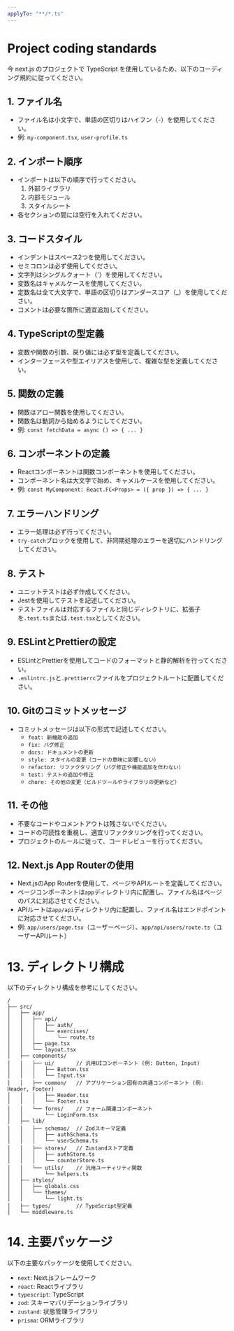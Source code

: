 ```yaml
---
applyTo: "**/*.ts"
---
```

# Project coding standards

今 next.js のプロジェクトで TypeScript を使用しているため、以下のコーディング規約に従ってください。
## 1. ファイル名
- ファイル名は小文字で、単語の区切りはハイフン（-）を使用してください。
- 例: `my-component.tsx`, `user-profile.ts`
## 2. インポート順序
- インポートは以下の順序で行ってください。
  1. 外部ライブラリ
  2. 内部モジュール
  3. スタイルシート
- 各セクションの間には空行を入れてください。
## 3. コードスタイル
- インデントはスペース2つを使用してください。
- セミコロンは必ず使用してください。
- 文字列はシングルクォート（'）を使用してください。
- 変数名はキャメルケースを使用してください。
- 定数名は全て大文字で、単語の区切りはアンダースコア（_）を使用してください。
- コメントは必要な箇所に適宜追加してください。
## 4. TypeScriptの型定義
- 変数や関数の引数、戻り値には必ず型を定義してください。
- インターフェースや型エイリアスを使用して、複雑な型を定義してください。
## 5. 関数の定義
- 関数はアロー関数を使用してください。
- 関数名は動詞から始めるようにしてください。
- 例: `const fetchData = async () => { ... }`
## 6. コンポーネントの定義
- Reactコンポーネントは関数コンポーネントを使用してください。
- コンポーネント名は大文字で始め、キャメルケースを使用してください。
- 例: `const MyComponent: React.FC<Props> = ({ prop }) => { ... }`
## 7. エラーハンドリング
- エラー処理は必ず行ってください。
- `try-catch`ブロックを使用して、非同期処理のエラーを適切にハンドリングしてください。
## 8. テスト
- ユニットテストは必ず作成してください。
- Jestを使用してテストを記述してください。
- テストファイルは対応するファイルと同じディレクトリに、拡張子を`.test.ts`または`.test.tsx`としてください。
## 9. ESLintとPrettierの設定
- ESLintとPrettierを使用してコードのフォーマットと静的解析を行ってください。
- `.eslintrc.js`と`.prettierrc`ファイルをプロジェクトルートに配置してください。
## 10. Gitのコミットメッセージ
- コミットメッセージは以下の形式で記述してください。
  - `feat: 新機能の追加`
  - `fix: バグ修正`
  - `docs: ドキュメントの更新`
  - `style: スタイルの変更（コードの意味に影響しない）`
  - `refactor: リファクタリング（バグ修正や機能追加を伴わない）`
  - `test: テストの追加や修正`
  - `chore: その他の変更（ビルドツールやライブラリの更新など）`
## 11. その他
- 不要なコードやコメントアウトは残さないでください。
- コードの可読性を重視し、適宜リファクタリングを行ってください。
- プロジェクトのルールに従って、コードレビューを行ってください。
## 12. Next.js App Routerの使用
- Next.jsのApp Routerを使用して、ページやAPIルートを定義してください。
- ページコンポーネントは`app`ディレクトリ内に配置し、ファイル名はページのパスに対応させてください。
- APIルートは`app/api`ディレクトリ内に配置し、ファイル名はエンドポイントに対応させてください。
- 例: `app/users/page.tsx`（ユーザーページ）、`app/api/users/route.ts`（ユーザーAPIルート）

# 13. ディレクトリ構成
以下のディレクトリ構成を参考にしてください。
```
/
├── src/
│   ├── app/
│   │   ├── api/
│   │   │   ├── auth/
│   │   │   └── exercises/
│   │   │       └── route.ts
│   │   ├── page.tsx
│   │   └── layout.tsx
│   ├── components/
│   │   ├── ui/       // 汎用UIコンポーネント (例: Button, Input)
│   │   │   ├── Button.tsx
│   │   │   └── Input.tsx
│   │   ├── common/   // アプリケーション固有の共通コンポーネント (例: Header, Footer)
│   │   │   ├── Header.tsx
│   │   │   └── Footer.tsx
│   │   └── forms/    // フォーム関連コンポーネント
│   │       └── LoginForm.tsx
│   ├── lib/
│   │   ├── schemas/  // Zodスキーマ定義
│   │   │   ├── authSchema.ts
│   │   │   └── userSchema.ts
│   │   ├── stores/   // Zustandストア定義
│   │   │   ├── authStore.ts
│   │   │   └── counterStore.ts
│   │   └── utils/    // 汎用ユーティリティ関数
│   │       └── helpers.ts
│   ├── styles/
│   │   ├── globals.css
│   │   └── themes/
│   │       └── light.ts
│   ├── types/        // TypeScript型定義
│   └── middleware.ts
```
# 14. 主要パッケージ
以下の主要なパッケージを使用してください。
- `next`: Next.jsフレームワーク
- `react`: Reactライブラリ
- `typescript`: TypeScript
- `zod`: スキーマバリデーションライブラリ
- `zustand`: 状態管理ライブラリ
- `prisma`: ORMライブラリ

